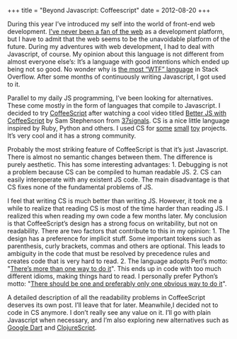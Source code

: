 +++
title = "Beyond Javascript: Coffeescript"
date = 2012-08-20
+++

During this year I’ve introduced my self into the world of front-end web development. [I’ve never been a fan of the web](https://ceronman.com/2010/02/03/la-web/) as a development platform, but I have to admit that the web seems to be the unavoidable platform of the future. During my adventures with web development, I had to deal with Javascript, of course. My opinion about this language is not different from almost everyone else’s: It’s a language with good intentions which ended up being not so good. No wonder why is [the most “WTF” language](http://stackoverflow.com/questions/1995113/strangest-language-feature) in Stack Overflow. After some months of continuously writing Javascript, I got used to it.

Parallel to my daily JS programming, I’ve been looking for alternatives. These come mostly in the form of languages that compile to Javascript. I decided to try [CoffeeScript](http://coffeescript.org/) after watching a cool video titled [Better JS with CoffeeScript](http://vimeo.com/35258313) by Sam Stephenson from [37signals](http://37signals.com/). CS is a nice little language inspired by Ruby, Python and others. I used CS for [some](https://github.com/ceronman/coffeebf) [small](https://github.com/ceronman/tinto) [toy](https://github.com/ceronman/arkatinto) projects. It’s very cool and it has a strong community.

Probably the most striking feature of CoffeeScript is that it’s just Javascript. There is almost no semantic changes between them. The difference is purely aesthetic. This has some interesting advantages: 1. Debugging is not a problem because CS can be compiled to human readable JS. 2. CS can easily interoperate with any existent JS code. The main disadvantage is that CS fixes none of the fundamental problems of JS.

I feel that writing CS is much better than writing JS. However, it took me a while to realize that reading CS is most of the time harder than reading JS. I realized this when reading my own code a few months later. My conclusion is that CoffeeScript’s design has a strong focus on writability, but not on readability. There are two factors that contribute to this in my opinion: 1. The design has a preference for implicit stuff. Some important tokens such as parenthesis, curly brackets, commas and others are optional. This leads to ambiguity in the code that must be resolved by precedence rules and creates code that is very hard to read. 2. The language adopts Perl’s motto: "[There’s more than one way to do it](http://en.wikipedia.org/wiki/There's_more_than_one_way_to_do_it)". This ends up in code with too much different idioms, making things hard to read. I personally prefer Python’s motto: "[There should be one and preferably only one obvious way to do it](http://www.python.org/dev/peps/pep-0020/)".

A detailed description of all the readability problems in CoffeeScript deserves its own post. I’ll leave that for later. Meanwhile,I decided not to code in CS anymore. I don’t really see any value on it. I’ll go with plain Javascript when necessary, and I’m also exploring new alternatives such as [Google Dart](http://www.dartlang.org/) and [ClojureScript](https://github.com/clojure/clojurescript).
